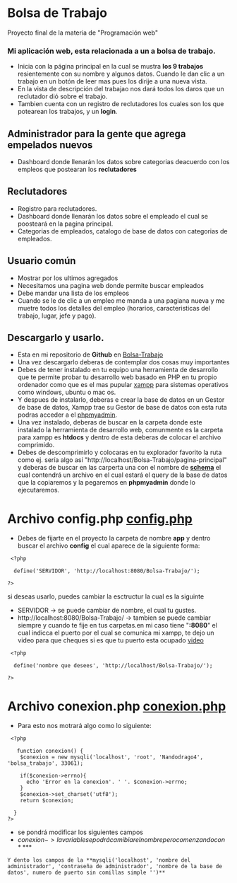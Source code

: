# Bolsa de Trabajo
 Proyecto final de la materia de "Programación web"
 ### Mi aplicación web, esta relacionada a un a bolsa de trabajo. 

  * Inicia con la página principal en la cual se mustra **los 9 trabajos** resientemente con su nombre y algunos datos. Cuando le dan clic a un trabajo en un botón de leer mas pues los     dirije a una nueva vista.
  * En la vista de descripción del trabajao nos dará todos los daros que un reclutador dió sobre el trabajo.
  * Tambien cuenta con un registro de reclutadores los cuales son los que potearean los trabajos, y un **login**.

## Administrador para la gente que agrega empelados nuevos
* Dashboard donde llenarán los datos sobre categorias deacuerdo con los empleos que postearan los **reclutadores**

## Reclutadores
* Registro para reclutadores.
* Dashboard donde llenarán los datos sobre el empleado el cual se poosteará en la pagina principal.
* Categorias de empleados, catalogo de base de datos con categorias de empleados.

## Usuario común
* Mostrar por los ultimos agregados
* Necesitamos una pagina web donde permite buscar empleados
* Debe mandar una lista de los empleos
* Cuando se le de clic a un empleo me manda a una pagiana nueva y me muetre todos los detalles del empleo (horarios, caracteristicas del trabajo,  lugar, jefe y pago).

## Descargarlo y usarlo.
* Esta en mi repositorio de **Github** en [Bolsa-Trabajo](https://github.com/Ferpeke/Bolsa-Trabajo/)
* Una vez descargarlo deberas de contemplar dos cosas muy importantes 
* Debes de tener instalado en tu equipo una herramienta de desarrollo que te permite probar tu desarrollo web basado en PHP en tu propio ordenador como que es el mas pupular [xampp](https://www.apachefriends.org/es/index.html) para sistemas operativos como windows, ubuntu o mac os. 
* Y despues de instalarlo, deberas e crear la base de datos en un Gestor de base de datos, Xampp trae su Gestor de base de datos con esta ruta podras acceder a el [phpmyadmin](http://localhost/phpmyadmin/).
* Una vez instalado, deberas de buscar en la carpeta donde este instalado la herramienta de desarrollo web, comunmente es la carpeta para xampp es **htdocs** y dentro de esta deberas de colocar el archivo comprimido.
* Debes de descomprimirlo y colocaras en tu explorador favorito la ruta como ej. sería algo así "http://localhost/Bolsa-Trabajo/pagina-principal" y deberas de buscar en las carperta una con el nombre de [**schema**](https://github.com/Ferpeke/Bolsa-Trabajo/tree/main/schema) el cual contendrá un archivo en el cual estará el query de la base de datos que la copiaremos y la pegaremos en **phpmyadmin** donde lo ejecutaremos.

# Archivo config.php [config.php](https://github.com/Ferpeke/Bolsa-Trabajo/blob/main/app/config.php)

* Debes de fijarte en el proyecto la carpeta de nombre **app** y dentro buscar el archivo **config** el cual aparece de la siguiente forma:
```
 <?php
  
  define('SERVIDOR', 'http://localhost:8080/Bolsa-Trabajo/');
  
?>

```
si deseas usarlo, puedes cambiar la esctructur la cual es la siguinte
* SERVIDOR -> se puede cambiar  de nombre, el cual tu gustes.
* http://localhost:8080/Bolsa-Trabajo/ -> tambien se puede cambiar siempre y cuando te fije en tus carpetas.en mi caso tiene "**:8080**" el cual indicca el puerto por el cual se comunica mi xampp, te dejo un video para que cheques si es que tu puerto esta ocupado [video](https://www.youtube.com/watch?v=2y9_Gx4nsfA)

```
 <?php
  
  define('nombre que desees', 'http://localhost/Bolsa-Trabajo/');
  
?>

```
# Archivo conexion.php [conexion.php](https://github.com/Ferpeke/Bolsa-Trabajo/blob/main/app/conexion.php)

* Para esto nos motrará algo como lo siguiente:
```
 <?php
  
   function conexion() {
    $conexion = new mysqli('localhost', 'root', 'Nandodrago4', 'bolsa_trabajo', 33061);

    if($conexion->errno){
      echo 'Error en la conexion'. ' '. $conexion->errno;
    } 
    $conexion->set_charset('utf8');
    return $conexion;
    
  }
?>

```
* se pondrá modificar los siguientes campos 
* $conexion -> la variable se podrá camibiar el nombre pero comenzando con **$** 
```
Y dento los campos de la **mysqli('localhost', 'nombre del administrador', 'contraseña de administrador', 'nombre de la base de datos', numero de puerto sin comillas simple '')**

```
